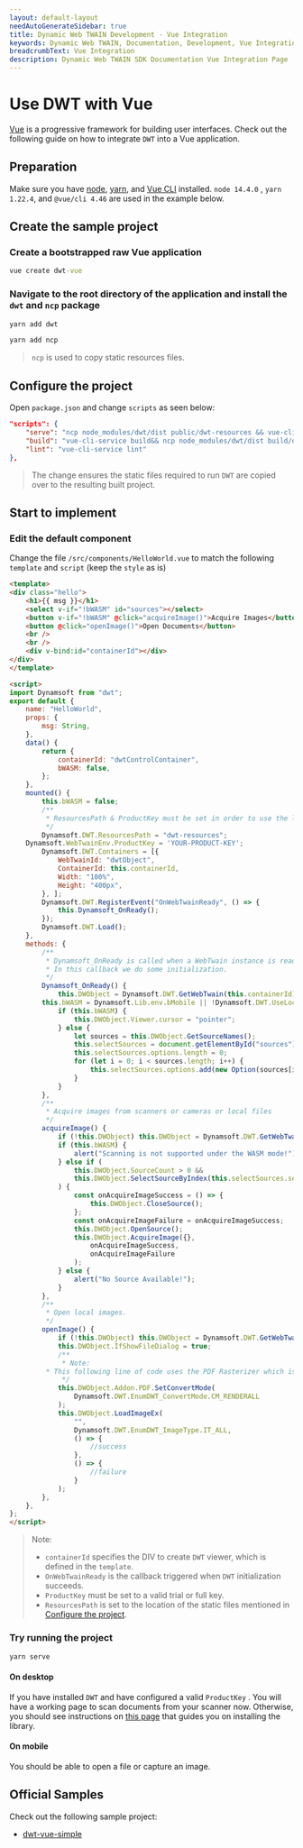 ```yaml
---
layout: default-layout
needAutoGenerateSidebar: true
title: Dynamic Web TWAIN Development - Vue Integration
keywords: Dynamic Web TWAIN, Documentation, Development, Vue Integration
breadcrumbText: Vue Integration
description: Dynamic Web TWAIN SDK Documentation Vue Integration Page
---
```


# Use DWT with Vue

[Vue](https://vuejs.org/) is a progressive framework for building user interfaces. Check out the following guide on how to integrate `DWT` into a Vue application.

## Preparation

Make sure you have [node](https://nodejs.org/), [yarn](https://yarnpkg.com/cli/install), and [Vue CLI](https://cli.vuejs.org/) installed. `node 14.4.0` , `yarn 1.22.4`, and `@vue/cli 4.46` are used in the example below.

## Create the sample project

### Create a bootstrapped raw Vue application

``` cmd
vue create dwt-vue
```

### Navigate to the root directory of the application and install the `dwt` and `ncp` package

``` cmd
yarn add dwt
```

``` cmd
yarn add ncp
```

> `ncp` is used to copy static resources files.

## Configure the project

Open `package.json` and change `scripts` as seen below:

``` json
"scripts": {
    "serve": "ncp node_modules/dwt/dist public/dwt-resources && vue-cli-service serve",
    "build": "vue-cli-service build&& ncp node_modules/dwt/dist build/dwt-resources",
    "lint": "vue-cli-service lint"
},
```

> The change ensures the static files required to run `DWT` are copied over to the resulting built project.

## Start to implement

### Edit the default component

Change the file `/src/components/HelloWorld.vue` to match the following `template` and `script` (keep the `style` as is)

``` html
<template>
<div class="hello">
    <h1>{{ msg }}</h1>
    <select v-if="!bWASM" id="sources"></select>
    <button v-if="!bWASM" @click="acquireImage()">Acquire Images</button>
    <button @click="openImage()">Open Documents</button>
    <br />
    <br />
    <div v-bind:id="containerId"></div>
</div>
</template>

<script>
import Dynamsoft from "dwt";
export default {
    name: "HelloWorld",
    props: {
        msg: String,
    },
    data() {
        return {
            containerId: "dwtControlContainer",
            bWASM: false,
        };
    },
    mounted() {
        this.bWASM = false;
        /**
         * ResourcesPath & ProductKey must be set in order to use the library!
         */
        Dynamsoft.DWT.ResourcesPath = "dwt-resources";
	Dynamsoft.WebTwainEnv.ProductKey = 'YOUR-PRODUCT-KEY';
        Dynamsoft.DWT.Containers = [{
            WebTwainId: "dwtObject",
            ContainerId: this.containerId,
            Width: "100%",
            Height: "400px",
        }, ];
        Dynamsoft.DWT.RegisterEvent("OnWebTwainReady", () => {
            this.Dynamsoft_OnReady();
        });
        Dynamsoft.DWT.Load();
    },
    methods: {
        /**
         * Dynamsoft_OnReady is called when a WebTwain instance is ready to use.
         * In this callback we do some initialization.
         */
        Dynamsoft_OnReady() {
            this.DWObject = Dynamsoft.DWT.GetWebTwain(this.containerId);
	    this.bWASM = Dynamsoft.Lib.env.bMobile || !Dynamsoft.DWT.UseLocalService;
            if (this.bWASM) {
                this.DWObject.Viewer.cursor = "pointer";
            } else {
                let sources = this.DWObject.GetSourceNames();
                this.selectSources = document.getElementById("sources");
                this.selectSources.options.length = 0;
                for (let i = 0; i < sources.length; i++) {
                    this.selectSources.options.add(new Option(sources[i], i.toString()));
                }
            }
        },
        /**
         * Acquire images from scanners or cameras or local files
         */
        acquireImage() {
            if (!this.DWObject) this.DWObject = Dynamsoft.DWT.GetWebTwain();
            if (this.bWASM) {
                alert("Scanning is not supported under the WASM mode!");
            } else if (
                this.DWObject.SourceCount > 0 &&
                this.DWObject.SelectSourceByIndex(this.selectSources.selectedIndex)
            ) {
                const onAcquireImageSuccess = () => {
                    this.DWObject.CloseSource();
                };
                const onAcquireImageFailure = onAcquireImageSuccess;
                this.DWObject.OpenSource();
                this.DWObject.AcquireImage({},
                    onAcquireImageSuccess,
                    onAcquireImageFailure
                );
            } else {
                alert("No Source Available!");
            }
        },
        /**
         * Open local images.
         */
        openImage() {
            if (!this.DWObject) this.DWObject = Dynamsoft.DWT.GetWebTwain();
            this.DWObject.IfShowFileDialog = true;
            /**
             * Note:
	     * This following line of code uses the PDF Rasterizer which is an extra add-on that is licensed seperately
             */
            this.DWObject.Addon.PDF.SetConvertMode(
                Dynamsoft.DWT.EnumDWT_ConvertMode.CM_RENDERALL
            );
            this.DWObject.LoadImageEx(
                "",
                Dynamsoft.DWT.EnumDWT_ImageType.IT_ALL,
                () => {
                    //success
                },
                () => {
                    //failure
                }
            );
        },
    },
};
</script>
```

> Note:
> * `containerId` specifies the DIV to create `DWT` viewer, which is defined in the `template`.
> * `OnWebTwainReady` is the callback triggered when `DWT` initialization succeeds.
> * `ProductKey` must be set to a valid trial or full key.
> * `ResourcesPath` is set to the location of the static files mentioned in [Configure the project](#configure-the-project).

### Try running the project

``` cmd
yarn serve
```

#### On desktop

If you have installed `DWT` and have configured a valid `ProductKey` . You will have a working page to scan documents from your scanner now. Otherwise, you should see instructions on [this page]({{site.indepth}}features/initialize.html#installation-of-the-dynamsoft-service) that guides you on installing the library.

#### On mobile

You should be able to open a file or capture an image.

## Official Samples

Check out the following sample project:

* [dwt-vue-simple](https://github.com/dynamsoft-dwt/dwt-vue-simple)

<!--* [dwt-vue-advanced](https://github.com/dynamsoft-dwt/dwt-vue-advanced)-->
